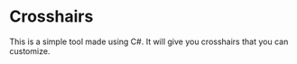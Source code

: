 # Crosshairs
This is a simple tool made using C#. It will give you crosshairs that you can customize. 
